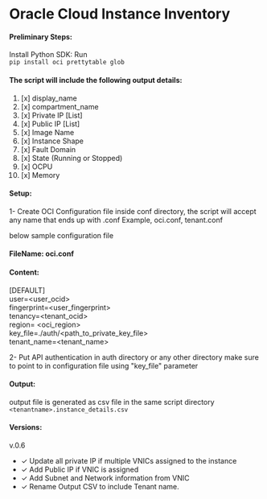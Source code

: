 # **Oracle Cloud Instance Inventory**  

#### Preliminary Steps:  

Install Python SDK: Run   
`pip install oci prettytable glob  `   

#### The script will include the following output details:  
1. [x] display_name
2. [x] compartment_name
3. [x] Private IP [List]
4. [x] Public IP [List]
5. [x] Image Name
6. [x] Instance Shape
7. [x] Fault Domain
8. [x] State (Running or Stopped)
9. [x] OCPU
10. [x] Memory

#### Setup:  

1- Create OCI Configuration file inside conf directory, the script will accept any name that ends up with .conf
Example, oci.conf, tenant.conf  

below sample configuration file  

#### FileName: oci.conf

#### Content:  

[DEFAULT]  
user=<user_ocid>  
fingerprint=<user_fingerprint>  
tenancy=<tenant_ocid>  
region= <oci_region>  
key_file=./auth/<path_to_private_key_file>  
tenant_name=<tenant_name>  

2- Put API authentication in auth directory or any other directory make sure to point to in configuration file using "key_file" parameter  

#### Output:  

output file is generated as csv file in the same script directory  
`<tenantname>.instance_details.csv `  

#### Versions:  

v.0.6  
* ✓ Update all private IP if multiple VNICs assigned to the instance  
* ✓ Add Public IP if VNIC is assigned  
* ✓ Add Subnet and Network information from VNIC  
* ✓ Rename Output CSV to include Tenant name.  